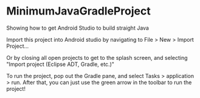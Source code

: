 # MinimumJavaGradleProject

Showing how to get Android Studio to build straight Java

Import this project into Android studio by navigating to File > New > Import Project...

Or by closing all open projects to get to the splash screen, and selecting "Import project (Eclipse ADT, Gradle, etc.)"

To run the project, pop out the Gradle pane, and select Tasks > application > run. After that, you can just use the green arrow in the toolbar to run the project!
